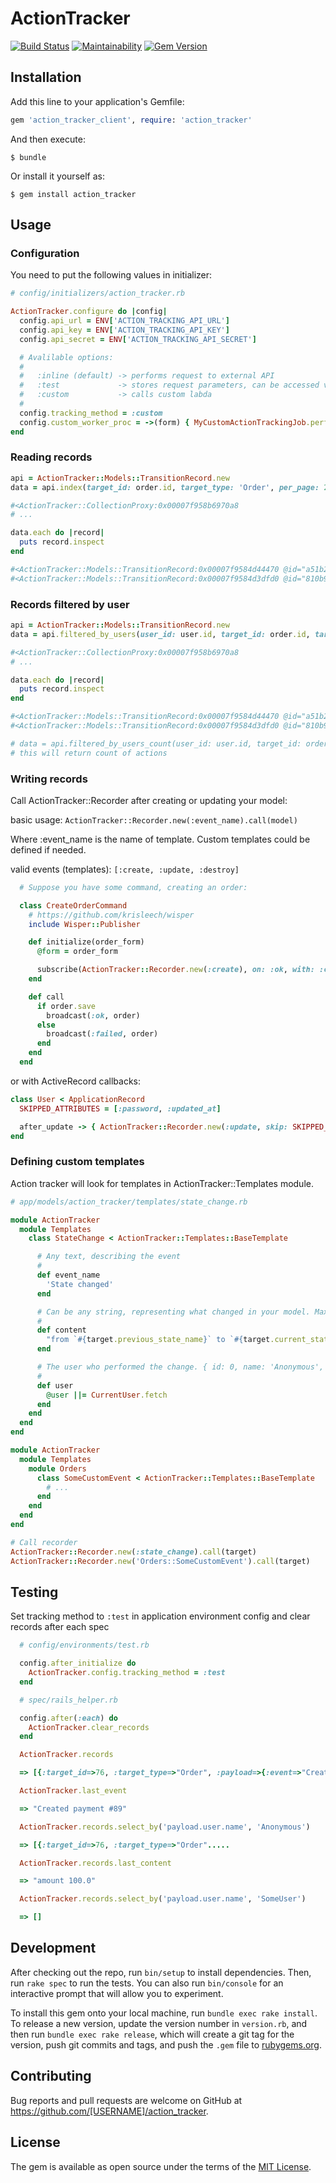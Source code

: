 # ActionTracker

[![Build Status](https://semaphoreci.com/api/v1/ipm/action_tracker/branches/master/badge.svg)](https://semaphoreci.com/ipm/action_tracker)
[![Maintainability](https://api.codeclimate.com/v1/badges/cfdcabfc3610c6eac895/maintainability)](https://codeclimate.com/github/psyipm/action_tracker/maintainability)
[![Gem Version](https://badge.fury.io/rb/action_tracker_client.svg)](https://badge.fury.io/rb/action_tracker_client)

## Installation

Add this line to your application's Gemfile:

```ruby
gem 'action_tracker_client', require: 'action_tracker'
```

And then execute:

    $ bundle

Or install it yourself as:

    $ gem install action_tracker

## Usage

### Configuration

You need to put the following values in initializer:

```ruby
# config/initializers/action_tracker.rb

ActionTracker.configure do |config|
  config.api_url = ENV['ACTION_TRACKING_API_URL']
  config.api_key = ENV['ACTION_TRACKING_API_KEY']
  config.api_secret = ENV['ACTION_TRACKING_API_SECRET']

  # Avalilable options:
  #
  #   :inline (default) -> performs request to external API
  #   :test             -> stores request parameters, can be accessed via ActionTracker.records
  #   :custom           -> calls custom labda
  #
  config.tracking_method = :custom
  config.custom_worker_proc = ->(form) { MyCustomActionTrackingJob.perform_later(form.attributes) }
end
```

### Reading records

```ruby
api = ActionTracker::Models::TransitionRecord.new
data = api.index(target_id: order.id, target_type: 'Order', per_page: 25, cursor: 'Y3VycmVudF9wYWdl')

#<ActionTracker::CollectionProxy:0x00007f958b6970a8
# ...

data.each do |record|
  puts record.inspect
end

#<ActionTracker::Models::TransitionRecord:0x00007f9584d44470 @id="a51b2fe2-fa92-4e91-bdcd-5beee9081903"...
#<ActionTracker::Models::TransitionRecord:0x00007f9584d3dfd0 @id="810b900d-d24b-4206-85e3-b7a53e55a060"...
```

### Records filtered by user
```ruby
api = ActionTracker::Models::TransitionRecord.new
data = api.filtered_by_users(user_id: user.id, target_id: order.id, target_type: 'Order', per_page: 25, cursor: 'Y3VycmVudF9wYWdl')

#<ActionTracker::CollectionProxy:0x00007f958b6970a8
# ...

data.each do |record|
  puts record.inspect
end

#<ActionTracker::Models::TransitionRecord:0x00007f9584d44470 @id="a51b2fe2-fa92-4e91-bdcd-5beee9081903"...
#<ActionTracker::Models::TransitionRecord:0x00007f9584d3dfd0 @id="810b900d-d24b-4206-85e3-b7a53e55a060"...

# data = api.filtered_by_users_count(user_id: user.id, target_id: order.id, target_type: 'Order')
# this will return count of actions 
```

### Writing records

Call ActionTracker::Recorder after creating or updating your model:

basic usage: `ActionTracker::Recorder.new(:event_name).call(model)`

Where :event_name is the name of template. Custom templates could be defined if needed.

valid events (templates): `[:create, :update, :destroy]`

```ruby
  # Suppose you have some command, creating an order:

  class CreateOrderCommand
    # https://github.com/krisleech/wisper
    include Wisper::Publisher

    def initialize(order_form)
      @form = order_form

      subscribe(ActionTracker::Recorder.new(:create), on: :ok, with: :call)
    end

    def call
      if order.save
        broadcast(:ok, order)
      else
        broadcast(:failed, order)
      end
    end
  end
```

or with ActiveRecord callbacks:

```ruby
class User < ApplicationRecord
  SKIPPED_ATTRIBUTES = [:password, :updated_at]

  after_update -> { ActionTracker::Recorder.new(:update, skip: SKIPPED_ATTRIBUTES).call(self) }
end
```

### Defining custom templates

Action tracker will look for templates in ActionTracker::Templates module.

```ruby
# app/models/action_tracker/templates/state_change.rb

module ActionTracker
  module Templates
    class StateChange < ActionTracker::Templates::BaseTemplate

      # Any text, describing the event
      #
      def event_name
        'State changed'
      end

      # Can be any string, representing what changed in your model. Max length limited to 1000 chars
      #
      def content
        "from `#{target.previous_state_name}` to `#{target.current_state_name}`"
      end

      # The user who performed the change. { id: 0, name: 'Anonymous', type: 'System' }
      #
      def user
        @user ||= CurrentUser.fetch
      end
    end
  end
end

module ActionTracker
  module Templates
    module Orders
      class SomeCustomEvent < ActionTracker::Templates::BaseTemplate
        # ...
      end
    end
  end
end

# Call recorder
ActionTracker::Recorder.new(:state_change).call(target)
ActionTracker::Recorder.new('Orders::SomeCustomEvent').call(target)
```

## Testing

Set tracking method to `:test` in application environment config and clear records after each spec

```ruby
  # config/environments/test.rb

  config.after_initialize do
    ActionTracker.config.tracking_method = :test
  end

  # spec/rails_helper.rb

  config.after(:each) do
    ActionTracker.clear_records
  end
```

```ruby
  ActionTracker.records

  => [{:target_id=>76, :target_type=>"Order", :payload=>{:event=>"Created payment #89", :content=>"amount 100.0", :user=>{:id=>0, :name=>"Anonymous", :type=>"System"}}, :reference_id=>89, :reference_type=>"PaymentTransaction"}]

  ActionTracker.last_event

  => "Created payment #89"

  ActionTracker.records.select_by('payload.user.name', 'Anonymous')

  => [{:target_id=>76, :target_type=>"Order".....

  ActionTracker.records.last_content

  => "amount 100.0"

  ActionTracker.records.select_by('payload.user.name', 'SomeUser')

  => []
```

## Development

After checking out the repo, run `bin/setup` to install dependencies. Then, run `rake spec` to run the tests. You can also run `bin/console` for an interactive prompt that will allow you to experiment.

To install this gem onto your local machine, run `bundle exec rake install`. To release a new version, update the version number in `version.rb`, and then run `bundle exec rake release`, which will create a git tag for the version, push git commits and tags, and push the `.gem` file to [rubygems.org](https://rubygems.org).

## Contributing

Bug reports and pull requests are welcome on GitHub at https://github.com/[USERNAME]/action_tracker.

## License

The gem is available as open source under the terms of the [MIT License](https://opensource.org/licenses/MIT).
